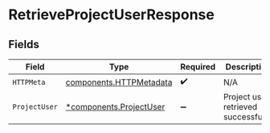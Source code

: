 # RetrieveProjectUserResponse


## Fields

| Field                                                              | Type                                                               | Required                                                           | Description                                                        |
| ------------------------------------------------------------------ | ------------------------------------------------------------------ | ------------------------------------------------------------------ | ------------------------------------------------------------------ |
| `HTTPMeta`                                                         | [components.HTTPMetadata](../../models/components/httpmetadata.md) | :heavy_check_mark:                                                 | N/A                                                                |
| `ProjectUser`                                                      | [*components.ProjectUser](../../models/components/projectuser.md)  | :heavy_minus_sign:                                                 | Project user retrieved successfully.                               |